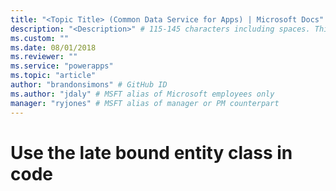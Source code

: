 ```yaml
---
title: "<Topic Title> (Common Data Service for Apps) | Microsoft Docs" # Intent and product brand in a unique string of 43-59 chars including spaces
description: "<Description>" # 115-145 characters including spaces. This abstract displays in the search result.
ms.custom: ""
ms.date: 08/01/2018
ms.reviewer: ""
ms.service: "powerapps"
ms.topic: "article"
author: "brandonsimons" # GitHub ID
ms.author: "jdaly" # MSFT alias of Microsoft employees only
manager: "ryjones" # MSFT alias of manager or PM counterpart
---
```

# Use the late bound entity class in code

<!-- 

With the new entity-operations* topics...
Not sure we need these?

https://docs.microsoft.com/en-us/dynamics365/customer-engagement/developer/org-service/use-late-bound-entity-class-code
https://docs.microsoft.com/en-us/dynamics365/customer-engagement/developer/org-service/use-entity-class-create-update-delete
https://docs.microsoft.com/en-us/dynamics365/customer-engagement/developer/org-service/use-entity-class-add-update-associations-records

Rather than separate early & late binding as two separate choices, the Late bound style should be considered the 'default' and early bound should represent an enhancement that provides a cleaner coding experience with better readability. 

This topic could remain to call out this style
-->